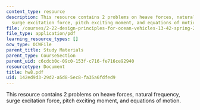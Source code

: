 ```yaml
---
content_type: resource
description: This resource contains 2 problems on heave forces, natural frequency,
  surge excitation force, pitch exciting moment, and equations of motion.
file: /courses/2-22-design-principles-for-ocean-vehicles-13-42-spring-2005/142ed9d329d2a5d85ec8fa35a6fdfed9_hw8.pdf
file_type: application/pdf
learning_resource_types: []
ocw_type: OCWFile
parent_title: Study Materials
parent_type: CourseSection
parent_uid: c6cdcb0c-09c0-153f-c716-fe716ce92940
resourcetype: Document
title: hw8.pdf
uid: 142ed9d3-29d2-a5d8-5ec8-fa35a6fdfed9
---
```

This resource contains 2 problems on heave forces, natural frequency, surge excitation force, pitch exciting moment, and equations of motion.


